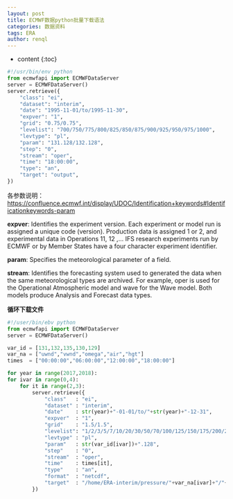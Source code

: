```yaml
---
layout: post
title: ECMWF数据python批量下载语法
categories: 数据资料
tags: ERA
author: renql
---
```


* content
{:toc}

```py
#!/usr/bin/env python
from ecmwfapi import ECMWFDataServer
server = ECMWFDataServer()
server.retrieve({
    "class": "ei",
    "dataset": "interim",
    "date": "1995-11-01/to/1995-11-30",
    "expver": "1",
    "grid": "0.75/0.75",  
    "levelist": "700/750/775/800/825/850/875/900/925/950/975/1000",
    "levtype": "pl",
    "param": "131.128/132.128",
    "step": "0",
    "stream": "oper",  
    "time": "18:00:00",
    "type": "an",
    "target": "output",
})
```

各参数说明：https://confluence.ecmwf.int/display/UDOC/Identification+keywords#Identificationkeywords-param  

**expver**: Identifies the experiment version. Each experiment or model run is assigned a unique code (version). Production data is assigned 1 or 2, and experimental data in Operations 11, 12 ,... IFS research experiments run by ECMWF or by Member States have a four character experiment identifier.

**param**: Specifies the meteorological parameter of a field.

**stream**: Identifies the forecasting system used to generated the data when the same meteorological types are archived. For example, oper is used for the Operational Atmospheric model and wave for the Wave model. Both models produce Analysis and Forecast data types. 

**循环下载文件**
```py
#!/user/bin/ebv python
from ecmwfapi import ECMWFDataServer
server = ECMWFDataServer()

var_id = [131,132,135,130,129]
var_na = ["uwnd","vwnd","omega","air","hgt"]
times  = ["00:00:00","06:00:00","12:00:00","18:00:00"]

for year in range(2017,2018):
for ivar in range(0,4):
    for it in range(2,3):
        server.retrieve({
            "class"   : "ei",
            "dataset" : "interim",
            "date"    : str(year)+"-01-01/to/"+str(year)+"-12-31",
            "expver"  : "1",
            "grid"    : "1.5/1.5",
            "levelist": "1/2/3/5/7/10/20/30/50/70/100/125/150/175/200/225/250/300/350/400/450/500/550/600/650/700/750/775/800/825/850/875/900/925/950/975/1000",
            "levtype" : "pl",
            "param"   : str(var_id[ivar])+".128",
            "step"    : "0",
            "stream"  : "oper",
            "time"    : times[it],
            "type"    : "an",
            "format"  : "netcdf",
            "target"  : "/home/ERA-interim/pressure/"+var_na[ivar]+"/"+var_na[ivar]+".interim."+str(it)+"."+str(year)+".nc",
        })
```
